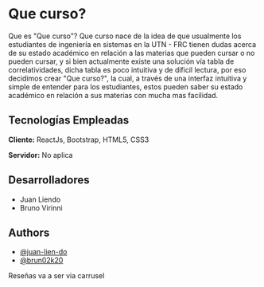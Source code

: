 # Que curso?

Que es "Que curso"?
Que curso nace de la idea de que usualmente los estudiantes de ingeniería en sistemas en la UTN - FRC tienen dudas acerca de su estado académico en relación a las materias que pueden cursar o no pueden cursar, y si bien actualmente existe una solución vía tabla de correlatividades, dicha tabla es poco intuitiva y de dificil lectura, por eso decidimos crear "Que curso?", la cual, a través de una interfaz intuitiva y simple de entender para los estudiantes, estos pueden saber su estado académico en relación a sus materias con mucha mas facilidad.

## Tecnologías Empleadas

**Cliente:** ReactJs, Bootstrap, HTML5, CSS3

**Servidor:** No aplica

## Desarrolladores

- Juan Liendo
- Bruno Virinni

## Authors

- [@juan-lien-do](https://github.com/juan-lien-do)
- [@brun02k20](https://github.com/Brun02K20)

Reseñas va a ser via carrusel
